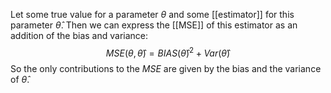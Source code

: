 Let some true value for a parameter $\theta$ and some [[estimator]] for this parameter $\hat{\theta}$. Then we can express the [[MSE]] of this estimator as an addition of the bias and variance:
$$
MSE(\theta,\hat{\theta}) = BIAS(\hat{\theta})^2+Var(\hat{\theta})
$$
So the only contributions to the $MSE$ are given by the bias and the variance of $\hat{\theta}$. 